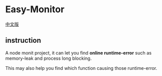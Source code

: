 # Easy-Monitor
[中文版](https://github.com/hyj1991/easy-monit/blob/master/README_ZH.md)
## instruction
A node monit project, it can let you find **online runtime-error** such as memory-leak and process long blocking.

This may also help you find which function causing those runtime-error.
